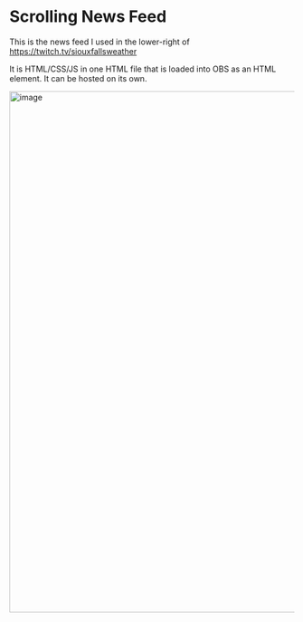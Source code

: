 # Scrolling News Feed


This is the news feed I used in the lower-right of https://twitch.tv/siouxfallsweather


It is HTML/CSS/JS in one HTML file that is loaded into OBS as an HTML element. It can be hosted on its own. 

<img width="921" alt="image" src="https://github.com/user-attachments/assets/d2f977a3-098b-4401-aa6f-085a6ffddb66">
